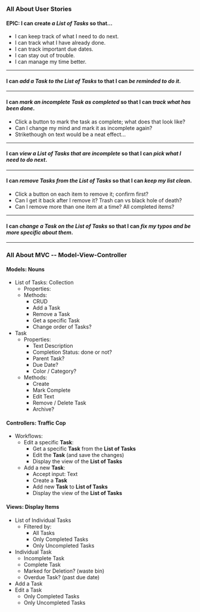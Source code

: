 ### All About User Stories

#### EPIC: I can create _a **List of Tasks**_ so that...

* I can keep track of what I need to do next.
* I can track what I have already done.
* I can track important due dates.
* I can stay out of trouble.
* I can manage my time better.

----

#### I can _add a **Task** to the **List of Tasks**_ to that I can _be reminded to do it_.

----

#### I can _mark an incomplete **Task** as completed_ so that I can _track what has been done_.

* Click a button to mark the task as complete; what does that look like?
* Can I change my mind and mark it as incomplete again?
* Strikethough on text would be a neat effect...

----

#### I can _view a **List of Tasks** that are incomplete_ so that I can _pick what I need to do next_.

----

#### I can _remove **Tasks** from the **List of Tasks**_ so that I can _keep my list clean_.

* Click a button on each item to remove it; confirm first?
* Can I get it back after I remove it? Trash can vs black hole of death?
* Can I remove more than one item at a time? All completed items?

----

#### I can _change a **Task** on the **List of Tasks**_ so that I can _fix my typos and be more specific about them_.

---

### All About MVC -- Model-View-Controller

#### Models: Nouns

* List of Tasks: Collection
  * Properties:
  * Methods:
    * CRUD
    * Add a Task
    * Remove a Task
    * Get a specific Task
    * Change order of Tasks?
* Task
  * Properties:
    * Text Description
    * Completion Status: done or not?
    * Parent Task?
    * Due Date?
    * Color / Category?
  * Methods:
    * Create
    * Mark Complete
    * Edit Text
    * Remove / Delete Task
    * Archive?

#### Controllers: Traffic Cop

* Workflows:
  * Edit a specific **Task**:
    * Get a specific **Task** from the **List of Tasks**
    * Edit the **Task** (and save the changes)
    * Display the view of the **List of Tasks**
  * Add a new **Task**:
    * Accept input: Text
    * Create a **Task**
    * Add new **Task** to **List of Tasks**
    * Display the view of the **List of Tasks**

#### Views: Display Items

* List of Individual Tasks
  * Filtered by:
    * All Tasks
    * Only Completed Tasks
    * Only Uncompleted Tasks
* Individual Task
  * Incomplete Task
  * Complete Task
  * Marked for Deletion? (waste bin)
  * Overdue Task? (past due date)
* Add a Task
* Edit a Task
  * Only Completed Tasks
  * Only Uncompleted Tasks
